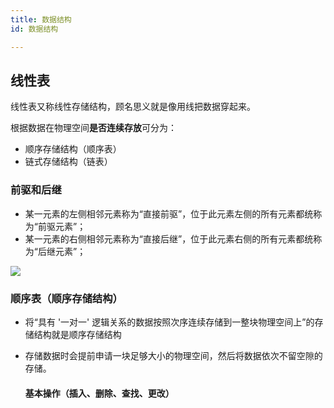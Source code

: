 ```yaml
---
title: 数据结构
id: 数据结构

---
```


<!-- more -->

## 线性表

线性表又称线性存储结构，顾名思义就是像用线把数据穿起来。

根据数据在物理空间**是否连续存放**可分为：

- 顺序存储结构（顺序表）
- 链式存储结构（链表）

### 前驱和后继

- 某一元素的左侧相邻元素称为“直接前驱”，位于此元素左侧的所有元素都统称为“前驱元素”；
- 某一元素的右侧相邻元素称为“直接后继”，位于此元素右侧的所有元素都统称为“后继元素”；

![](http://c.biancheng.net/uploads/allimg/190426/1G0421444-3.gif)

### 顺序表（顺序存储结构）

- 将“具有 '一对一' 逻辑关系的数据按照次序连续存储到一整块物理空间上”的存储结构就是顺序存储结构

- 存储数据时会提前申请一块足够大小的物理空间，然后将数据依次不留空隙的存储。

  #### 基本操作（插入、删除、查找、更改）

